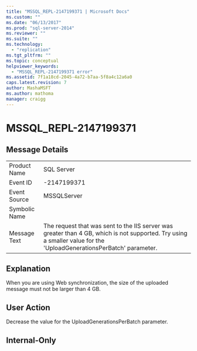 ```yaml
---
title: "MSSQL_REPL-2147199371 | Microsoft Docs"
ms.custom: ""
ms.date: "06/13/2017"
ms.prod: "sql-server-2014"
ms.reviewer: ""
ms.suite: ""
ms.technology: 
  - "replication"
ms.tgt_pltfrm: ""
ms.topic: conceptual
helpviewer_keywords: 
  - "MSSQL_REPL-2147199371 error"
ms.assetid: 7f1a18cd-2045-4a72-b7aa-5f8a4c12a6a0
caps.latest.revision: 7
author: MashaMSFT
ms.author: mathoma
manager: craigg
---
```

# MSSQL_REPL-2147199371
    
## Message Details  
  
|||  
|-|-|  
|Product Name|SQL Server|  
|Event ID|-2147199371|  
|Event Source|MSSQLServer|  
|Symbolic Name||  
|Message Text|The request that was sent to the IIS server was greater than 4 GB, which is not supported. Try using a smaller value for the 'UploadGenerationsPerBatch' parameter.|  
  
## Explanation  
 When you are using Web synchronization, the size of the uploaded message must not be larger than 4 GB.  
  
## User Action  
 Decrease the value for the UploadGenerationsPerBatch parameter.  
  
## Internal-Only  
  
